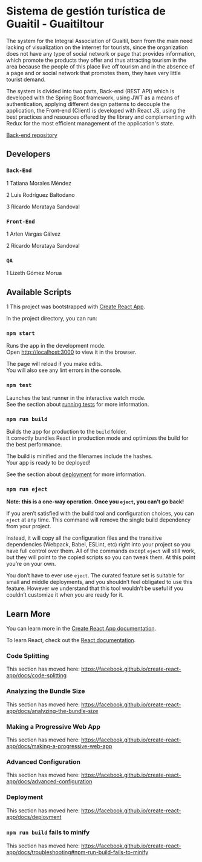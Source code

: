 # Sistema de gestión turística de Guaitil - Guaitiltour

The system for the Integral Association of Guaitil, born from the main need lacking of visualization on the internet for tourists, since the organization does not have any type of social network or page that provides information, which promote the products they offer and thus attracting tourism in the area because the people of this place live off tourism and in the absence of a page and or social network that promotes them, they have very little tourist demand.

The system is divided into two parts, Back-end (REST API) which is developed with the Spring Boot framework, using JWT as a means of authentication, applying different design patterns to decouple the application, the Front-end (Client) is developed with React JS, using the best practices and resources offered by the library and complementing with Redux for the most efficient management of the application's state.

[Back-end repository](https://github.com/Crowp/guaitil-server.git)

## Developers

### `Back-End`
1
Tatiana Morales Méndez

2
Luis Rodríguez Baltodano

3
Ricardo Morataya Sandoval


### `Front-End`
1
Arlen Vargas Gálvez

2
Ricardo Morataya Sandoval


### `QA`

1
Lizeth Gómez Morua


## Available Scripts

1
This project was bootstrapped with [Create React App](https://github.com/facebook/create-react-app).

In the project directory, you can run:

### `npm start`

Runs the app in the development mode.<br>
Open [http://localhost:3000](http://localhost:3000) to view it in the browser.

The page will reload if you make edits.<br>
You will also see any lint errors in the console.

### `npm test`

Launches the test runner in the interactive watch mode.<br>
See the section about [running tests](https://facebook.github.io/create-react-app/docs/running-tests) for more information.

### `npm run build`

Builds the app for production to the `build` folder.<br>
It correctly bundles React in production mode and optimizes the build for the best performance.

The build is minified and the filenames include the hashes.<br>
Your app is ready to be deployed!

See the section about [deployment](https://facebook.github.io/create-react-app/docs/deployment) for more information.

### `npm run eject`

**Note: this is a one-way operation. Once you `eject`, you can’t go back!**

If you aren’t satisfied with the build tool and configuration choices, you can `eject` at any time. This command will remove the single build dependency from your project.

Instead, it will copy all the configuration files and the transitive dependencies (Webpack, Babel, ESLint, etc) right into your project so you have full control over them. All of the commands except `eject` will still work, but they will point to the copied scripts so you can tweak them. At this point you’re on your own.

You don’t have to ever use `eject`. The curated feature set is suitable for small and middle deployments, and you shouldn’t feel obligated to use this feature. However we understand that this tool wouldn’t be useful if you couldn’t customize it when you are ready for it.

## Learn More

You can learn more in the [Create React App documentation](https://facebook.github.io/create-react-app/docs/getting-started).

To learn React, check out the [React documentation](https://reactjs.org/).

### Code Splitting

This section has moved here: https://facebook.github.io/create-react-app/docs/code-splitting

### Analyzing the Bundle Size

This section has moved here: https://facebook.github.io/create-react-app/docs/analyzing-the-bundle-size

### Making a Progressive Web App

This section has moved here: https://facebook.github.io/create-react-app/docs/making-a-progressive-web-app

### Advanced Configuration

This section has moved here: https://facebook.github.io/create-react-app/docs/advanced-configuration

### Deployment

This section has moved here: https://facebook.github.io/create-react-app/docs/deployment

### `npm run build` fails to minify

This section has moved here: https://facebook.github.io/create-react-app/docs/troubleshooting#npm-run-build-fails-to-minify
